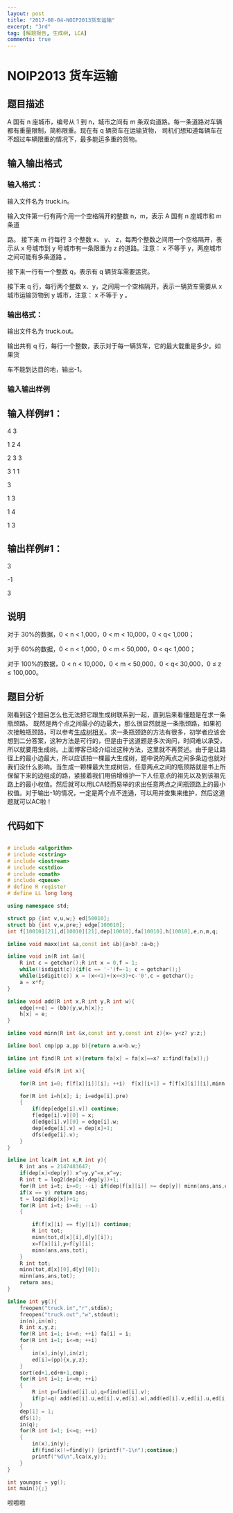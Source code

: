 ```yaml
---
layout: post
title: "2017-08-04-NOIP2013货车运输"
excerpt: "3rd"
tag: [解题报告, 生成树, LCA]
comments: true
---
```


# NOIP2013 货车运输

## 题目描述

A 国有 n 座城市，编号从 1 到 n，城市之间有 m 条双向道路。每一条道路对车辆都有重量限制，简称限重。现在有 q 辆货车在运输货物， 司机们想知道每辆车在不超过车辆限重的情况下，最多能运多重的货物。

## 输入输出格式

### 输入格式：

输入文件名为 truck.in。

输入文件第一行有两个用一个空格隔开的整数 n，m，表示 A 国有 n 座城市和 m 条道

路。 接下来 m 行每行 3 个整数 x、 y、 z，每两个整数之间用一个空格隔开，表示从 x 号城市到 y 号城市有一条限重为 z 的道路。注意： x 不等于 y，两座城市之间可能有多条道路 。

接下来一行有一个整数 q，表示有 q 辆货车需要运货。

接下来 q 行，每行两个整数 x、y，之间用一个空格隔开，表示一辆货车需要从 x 城市运输货物到 y 城市，注意： x 不等于 y 。

### 输出格式：

输出文件名为 truck.out。

输出共有 q 行，每行一个整数，表示对于每一辆货车，它的最大载重是多少。如果货

车不能到达目的地，输出-1。

### 输入输出样例

## 输入样例#1：

4 3

1 2 4

2 3 3

3 1 1

3

1 3

1 4

1 3

## 输出样例#1：

3

-1

3


## 说明

对于 30%的数据，0 < n < 1,000，0 < m < 10,000，0 < q< 1,000；

对于 60%的数据，0 < n < 1,000，0 < m < 50,000，0 < q< 1,000；

对于 100%的数据，0 < n < 10,000，0 < m < 50,000，0 < q< 30,000，0 ≤ z ≤ 100,000。

## 题目分析

刚看到这个题目怎么也无法把它跟生成树联系到一起，直到后来看懂题是在求一条瓶颈路。
既然是两个点之间最小的边最大，那么很显然就是一条瓶颈路，如果初次接触瓶颈路，可以参考[生成树相关](https://dedsecr.github.io/_posts/study/2017-08-03-MST)。求一条瓶颈路的方法有很多，初学者应该会想到二分答案，这种方法是可行的，但是由于这道题是多次询问，时间难以承受，所以就要用生成树。上面博客已经介绍过这种方法，这里就不再赘述。由于是让路径上的最小边最大，所以应该拍一棵最大生成树，题中说的两点之间多条边也就对我们没什么影响。当生成一颗棵最大生成树后，任意两点之间的瓶颈路就是书上所保留下来的边组成的路，紧接着我们用倍增维护一下人任意点的祖先以及到该祖先路上的最小权值。然后就可以用LCA轻而易举的求出任意两点之间瓶颈路上的最小权值。对于输出-1的情况，一定是两个点不连通，可以用并查集来维护，然后这道题就可以AC啦！

## 代码如下

```cpp

# include <algorithm>
# include <cstring>
# include <iostream>
# include <cstdio>
# include <cmath>
# include <queue>
# define R register
# define LL long long

using namespace std;

struct pp {int v,u,w;} ed[50010];
struct bb {int v,w,pre;} edge[100010];
int f[10010][21],d[10010][21],dep[10010],fa[10010],h[10010],e,n,m,q;

inline void maxx(int &a,const int &b){a>b? :a=b;}

inline void in(R int &a){
    R int c = getchar();R int x = 0,f = 1;
    while(!isdigit(c)){if(c == '-')f=-1; c = getchar();}
    while(isdigit(c)) x = (x<<1)+(x<<3)+c-'0',c = getchar();
    a = x*f;
}

inline void add(R int x,R int y,R int w){
    edge[++e] = (bb){y,w,h[x]};
    h[x] = e;
}

inline void minn(R int &x,const int y,const int z){x= y<z? y:z;}

inline bool cmp(pp a,pp b){return a.w>b.w;}

inline int find(R int x){return fa[x] = fa[x]==x? x:find(fa[x]);}

inline void dfs(R int x){

    for(R int i=0; f[f[x][i]][i]; ++i)  f[x][i+1] = f[f[x][i]][i],minn(d[x][i+1],d[x][i],d[f[x][i]][i]);

    for(R int i=h[x]; i; i=edge[i].pre)
    {
        if(dep[edge[i].v]) continue;
        f[edge[i].v][0] = x;
        d[edge[i].v][0] = edge[i].w;
        dep[edge[i].v] = dep[x]+1;
        dfs(edge[i].v);
    }
}

inline int lca(R int x,R int y){
    R int ans = 2147483647;
    if(dep[x]<dep[y]) x^=y,y^=x,x^=y;
    R int t = log2(dep[x]-dep[y])+1;
    for(R int i=t; i>=0; --i) if(dep[f[x][i]] >= dep[y]) minn(ans,ans,d[x][i]),x = f[x][i];
    if(x == y) return ans;
    t = log2(dep[x])+1;
    for(R int i=t; i>=0; --i)
    {

        if(f[x][i] == f[y][i]) continue;
        R int tot;
        minn(tot,d[x][i],d[y][i]);
        x=f[x][i],y=f[y][i];
        minn(ans,ans,tot);
    }
    R int tot;
    minn(tot,d[x][0],d[y][0]);
    minn(ans,ans,tot);
    return ans;
}

inline int yg(){
    freopen("truck.in","r",stdin);
    freopen("truck.out","w",stdout);
    in(n),in(m);
    R int x,y,z;
    for(R int i=1; i<=n; ++i) fa[i] = i;
    for(R int i=1; i<=m; ++i)
    {
        in(x),in(y),in(z);
        ed[i]=(pp){x,y,z};
    }
    sort(ed+1,ed+m+1,cmp);
    for(R int i=1; i<=m; ++i)
    {
        R int p=find(ed[i].u),q=find(ed[i].v);
        if(p!=q) add(ed[i].u,ed[i].v,ed[i].w),add(ed[i].v,ed[i].u,ed[i].w),fa[p] = q;
    }
    dep[1] = 1;
    dfs(1);
    in(q);
    for(R int i=1; i<=q; ++i)
    {
        in(x),in(y);
        if(find(x)!=find(y)) {printf("-1\n");continue;}
        printf("%d\n",lca(x,y));
    }
}

int youngsc = yg();
int main(){;}


```
啦啦啦
